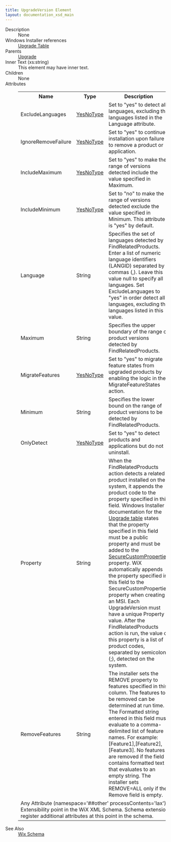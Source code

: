 ```yaml
---
title: UpgradeVersion Element
layout: documentation_xsd_main
---
```

<dl>
  <dt>Description</dt>
  <dd>None</dd>
  <dt>Windows Installer references</dt>
  <dd>
    <a href="http://msdn.microsoft.com/library/aa372379.aspx" target="_blank">Upgrade Table</a>
  </dd>
  <dt>Parents</dt>
  <dd>
    <a href="../wix/upgrade">Upgrade</a>
  </dd>
  <dt>Inner Text (xs:string)</dt>
  <dd>This element may have inner text.</dd>
  <dt>Children</dt>
  <dd>None</dd>
  <dt>Attributes</dt>
  <dd>
    <table cellspacing="0" cellpadding="0" class="schema">
      <tr>
        <th width="15%">Name</th>
        <th width="15%">Type</th>
        <th width="65%">Description</th>
        <th width="15%">Required</th>
      </tr>
      <tr>
        <td>ExcludeLanguages</td>
        <td><a href="../wix/simple_type_yesnotype">YesNoType</a></td>
        <td>Set to "yes" to detect all languages, excluding the languages listed in the Language attribute.</td>
        <td>&nbsp;</td>
      </tr>
      <tr>
        <td>IgnoreRemoveFailure</td>
        <td><a href="../wix/simple_type_yesnotype">YesNoType</a></td>
        <td>Set to "yes" to continue installation upon failure to remove a product or application.</td>
        <td>&nbsp;</td>
      </tr>
      <tr>
        <td>IncludeMaximum</td>
        <td><a href="../wix/simple_type_yesnotype">YesNoType</a></td>
        <td>Set to "yes" to make the range of versions detected include the value specified in Maximum.</td>
        <td>&nbsp;</td>
      </tr>
      <tr>
        <td>IncludeMinimum</td>
        <td><a href="../wix/simple_type_yesnotype">YesNoType</a></td>
        <td>Set to "no" to make the range of versions detected exclude the value specified in Minimum.  This attribute is "yes" by default.</td>
        <td>&nbsp;</td>
      </tr>
      <tr>
        <td>Language</td>
        <td>String</td>
        <td>Specifies the set of languages detected by FindRelatedProducts.  Enter a list of numeric language identifiers (LANGID) separated by commas (,).  Leave this value null to specify all languages.  Set ExcludeLanguages to "yes" in order detect all languages, excluding the languages listed in this value.</td>
        <td>&nbsp;</td>
      </tr>
      <tr>
        <td>Maximum</td>
        <td>String</td>
        <td>Specifies the upper boundary of the range of product versions detected by FindRelatedProducts.</td>
        <td>&nbsp;</td>
      </tr>
      <tr>
        <td>MigrateFeatures</td>
        <td><a href="../wix/simple_type_yesnotype">YesNoType</a></td>
        <td>Set to "yes" to migrate feature states from upgraded products by enabling the logic in the MigrateFeatureStates action.</td>
        <td>&nbsp;</td>
      </tr>
      <tr>
        <td>Minimum</td>
        <td>String</td>
        <td>Specifies the lower bound on the range of product versions to be detected by FindRelatedProducts.</td>
        <td>&nbsp;</td>
      </tr>
      <tr>
        <td>OnlyDetect</td>
        <td><a href="../wix/simple_type_yesnotype">YesNoType</a></td>
        <td>Set to "yes" to detect products and applications but do not uninstall.</td>
        <td>&nbsp;</td>
      </tr>
      <tr>
        <td>Property</td>
        <td>String</td>
        <td>When the FindRelatedProducts action detects a related product installed on the system, it appends the product code to the property specified in this field.  Windows Installer documentation for the <a href="http://msdn.microsoft.com/library/aa372379.aspx" target="_blank">Upgrade table</a> states that the property specified in this field must be a public property and must be added to the <a href="http://msdn.microsoft.com/library/aa371571.aspx" target="_blank">SecureCustomProperties</a> property.  WiX automatically appends the property specified in this field to the SecureCustomProperties property when creating an MSI.  Each UpgradeVersion must have a unique Property value.  After the FindRelatedProducts action is run, the value of this property is a list of product codes, separated by semicolons (;), detected on the system.</td>
        <td>Yes</td>
      </tr>
      <tr>
        <td>RemoveFeatures</td>
        <td>String</td>
        <td>The installer sets the REMOVE property to features specified in this column.  The features to be removed can be determined at run time.  The Formatted string entered in this field must evaluate to a comma-delimited list of feature names.  For example: [Feature1],[Feature2],[Feature3].  No features are removed if the field contains formatted text that evaluates to an empty string.  The installer sets REMOVE=ALL only if the Remove field is empty.</td>
        <td>&nbsp;</td>
      </tr>
      <tr>
        <td colspan="4">
          <span class="extension">Any Attribute (namespace='##other' processContents='lax')                              Extensibility point in the WiX XML Schema.  Schema extensions can register additional                             attributes at this point in the schema.                         </span>
        </td>
      </tr>
    </table>
  </dd>
  <dt>See Also</dt>
  <dd>
    <a href="../wix">Wix Schema</a>
  </dd>
</dl>
